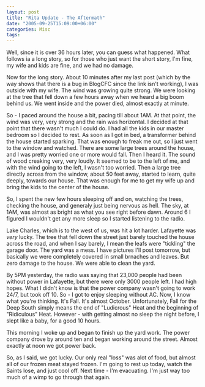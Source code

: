 ```yaml
---
layout: post
title: "Rita Update - The Aftermath"
date: "2005-09-25T15:09:00+06:00"
categories: Misc 
tags: 
---
```


Well, since it is over 36 hours later, you can guess what happened. What follows ia a long story, so for those who just want the short story, I'm fine, my wife and kids are fine, and we had no damage. 

Now for the long story. About 10 minutes after my last post (which by the way shows that there is a bug in BlogCFC since the link isn't working), I was outside with my wife. The wind was growing quite strong. We were looking at the tree that fell down  a few hours away when we heard a big boom behind us. We went inside and the power died, almost exactly at minute.

So - I paced around the house a bit, pacing till about 1AM. At that point, the wind was very, very strong and the rain was horizontal. I decided at that point that there wasn't much I could do. I had all the kids in our master bedroom so I decided to rest. As soon as I got in bed, a transformer behind the house started sparking. That was enough to freak me out, so I just went to the window and watched. There are some large trees around the house, and I was pretty worried one or more would fall. Then I heard it. The sound of wood creaking very, very loudly. It seemed to be to the left of me, and with the wind going to the left, I wasn't too worried. Then a large tree directly across from the window, about 50 feet away, started to learn, quite deeply, towards our house. That was enough for me to get my wife up and bring the kids to the center of the house.

So, I spent the new few hours sleeping off and on, watching the trees, checking the house, and generaly just being nervous as hell. The sky, at 1AM, was almost as bright as what you see right before dawn. Around 6 I figured I wouldn't get any more sleep so I started listening to the radio. 

Lake Charles, which is to the west of us, was hit a lot harder. Lafayette was <i>very</i> lucky. The tree that fell down the street just barely touched the house across the road, and when I say barely, I mean the leafs were "tickling" the garage door. The yard was a mess. I have pictures I'll post tomorrow, but basically we were completely covered in small brnaches and leaves. But zero damage to the house. We were able to clean the yard. 

By 5PM yesterday, the radio was saying that 23,000 people had been without power in Lafayette, but there were only 3000 people left. I had high hopes. What I didn't know is that the  power company wasn't going to work 24/7, but took off 10. So - I got to enjoy sleeping without AC. Now, I know what you're thinking. It's Fall. It's almost October. Unfortunately, Fall for the Deep South simply means the end of "Ludicrous" Heat and the beginning of "Ridiculous" Heat. However - with getting almost no sleep the night before, I slept like a baby, for a good 10 hours.

This morning I woke up and began to finish up the yard work. The power company drove by around ten and began working around the street. Almost exactly at noon we got power back.

So, as I said, we got lucky. Our only real "loss" was alot of food, but almost all of our frozen meat stayed frozen. I'm going to rest up today, watch the Saints lose, and just cool off. Next time - I'm evacuating. I'm just way too much of a wimp to go through that again.